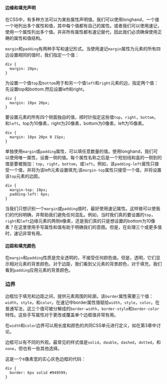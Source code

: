 #### 边缘和填充声明

在CSS中，有多种方法可以为某些属性声明值。我们可以使用longhand，一个接一个地列出多个属性和值，其中每个值都有自己的属性。或者我们可以使用速记，使用一个属性列出多个值。并非所有属性都有速记替代，因此我们必须确保使用正确的属性和值结构。

`margin`和`padding`有两种手写和速记形式。当使用速记`margin`属性为元素的所有四边设置相同的值时，我们指定一个值：

```
div {
  margin: 20px;
}  
```

为设置一个值`top`及`bottom`用于和另一个值`left`和`right`元素的边，指定两个值：先设置top和bottom.然后设置left和right。

```
div {
  margin: 10px 20px;
}
```

要设置元素的所有四个侧面独自的值，顺时针指定这些值`top`，`right`，`bottom`，和`left`。top为10像素，right为20像素，bottom为0像素，left为15像素。

```
div {
  margin: 10px 20px 0 15px;
}
```

单独使用`margin`或`padding`属性，可以填任意数量的值。使用longhand，我们可以使用唯一属性，设置一侧的值。每个属性名称之后是一个短划线和盒的一侧到的值是要被施加：`top`，`right`，`bottom`，或`left`。例如，该`padding-left`属性只接受一个值，并将为该left元素设置填充;该`margin-top`属性只接受一个值，并将设置该`top`元素的边距。

```
div {
  margin-top: 10px;
  padding-left: 6px;
}
```

当我们只想识别一个`margin`或`padding`值时，最好使用速记属性。这样做可以使我们的代码明确，并帮助我们避免任何混乱。例如，当时我们真的要设置的`top`，`right`和`left`边缘元素的两侧`0`像素，还是我们真的只是想设置的bottom为10像素？在这里使用手写属性和值有助于明确我们的意图。但是，在处理三个或更多值时，速记非常有用。

#### 边距和填充颜色

在`margin`和`padding`性质是完全透明的，不接受任何颜色值。但是，透明，它们显示相对元素的背景颜色。对于边距，我们看到父元素的背景颜色，对于填充，我们看到`padding`应用元素的背景颜色。

### 边界

边框位于填充和边距之间，提供元素周围的轮廓。该`border`属性需要三个值：`width`，`style`，和`color`。在速记中border属性值赋给`width`，`style`，`color`。在普通写法，这三个值可被分解成的`border-width`，`border-style`和`border-color`特性。这些手写属性对于更改或覆盖单个边框值非常有用。

在`width`和`color`边界可以用长度和颜色的共同CSS单元进行定义，如在第3章中讨论。

边框可以有不同的外观。最常见的样式值是`solid`，`double`，`dashed`，`dotted`，和`none`，但也有一些其他选择。

这是一个`6`像素宽的实心灰色边框的代码：

```
div {
  border: 6px solid #949599;
}
```



